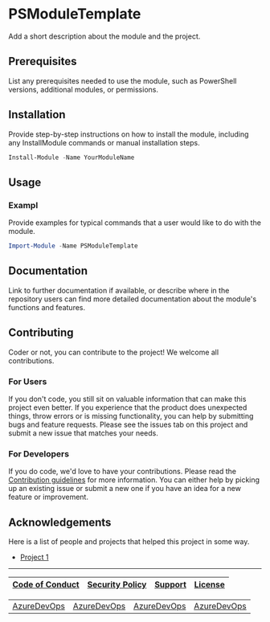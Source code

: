 # PSModuleTemplate

Add a short description about the module and the project.

## Prerequisites

List any prerequisites needed to use the module, such as PowerShell versions, additional modules, or permissions.

## Installation

Provide step-by-step instructions on how to install the module, including any InstallModule commands or manual installation steps.

```powershell
Install-Module -Name YourModuleName
```

## Usage



### Exampl
Provide examples for typical commands that a user would like to do with the module.

```powershell
Import-Module -Name PSModuleTemplate
```

## Documentation

Link to further documentation if available, or describe where in the repository users can find more detailed documentation about
the module's functions and features.

## Contributing

Coder or not, you can contribute to the project! We welcome all contributions.

### For Users

If you don't code, you still sit on valuable information that can make this project even better. If you experience that the
product does unexpected things, throw errors or is missing functionality, you can help by submitting bugs and feature requests.
Please see the issues tab on this project and submit a new issue that matches your needs.

### For Developers

If you do code, we'd love to have your contributions. Please read the [Contribution guidelines](CONTRIBUTING.md) for more information.
You can either help by picking up an existing issue or submit a new one if you have an idea for a new feature or improvement.

## Acknowledgements

Here is a list of people and projects that helped this project in some way.

- [Project 1]()

---

| [Code of Conduct](CODE_OF_CONDUCT.md) | [Security Policy](SECURITY.md) | [Support](SUPPORT.md) | [License](LICENSE) |
|:---------:|:---------:|:---------:|:---------:|

<table style="width: 100%; border-collapse: collapse;">
    <tr>
        <td style="text-align: center; vertical-align: middle; border: none;"><a href="https://github.com/PSModule/AzureDevOps">AzureDevOps</a></td>
        <td style="text-align: center; vertical-align: middle; border: none;"><a href="https://github.com/PSModule/AzureDevOps">AzureDevOps</a></td>
        <td style="text-align: center; vertical-align: middle; border: none;"><a href="https://github.com/PSModule/AzureDevOps">AzureDevOps</a></td>
        <td style="text-align: center; vertical-align: middle; border: none;"><a href="https://github.com/PSModule/AzureDevOps">AzureDevOps</a></td>
    </tr>
</table>
